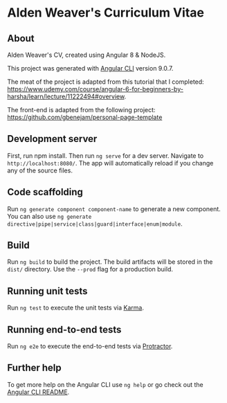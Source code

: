 # Alden Weaver's Curriculum Vitae




## About
Alden Weaver's CV, created using Angular 8 & NodeJS.  

This project was generated with [Angular CLI](https://github.com/angular/angular-cli) version 9.0.7.

The meat of the project is adapted from this tutorial that I completed: 
https://www.udemy.com/course/angular-6-for-beginners-by-harsha/learn/lecture/11222494#overview.

The front-end is adapted from the following project: 
https://github.com/gbenejam/personal-page-template


## Development server

First, run npm install. Then run `ng serve` for a dev server. Navigate to `http://localhost:8080/`. The app will automatically reload if you change any of the source files.

## Code scaffolding

Run `ng generate component component-name` to generate a new component. You can also use `ng generate directive|pipe|service|class|guard|interface|enum|module`.

## Build

Run `ng build` to build the project. The build artifacts will be stored in the `dist/` directory. Use the `--prod` flag for a production build.

## Running unit tests

Run `ng test` to execute the unit tests via [Karma](https://karma-runner.github.io).

## Running end-to-end tests

Run `ng e2e` to execute the end-to-end tests via [Protractor](http://www.protractortest.org/).

## Further help

To get more help on the Angular CLI use `ng help` or go check out the [Angular CLI README](https://github.com/angular/angular-cli/blob/master/README.md).
